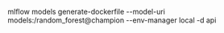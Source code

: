 mlflow models generate-dockerfile --model-uri models:/random_forest@champion --env-manager local -d api
